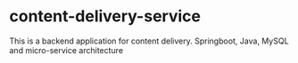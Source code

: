 # content-delivery-service
This is a backend application for content delivery. Springboot, Java, MySQL and micro-service architecture
